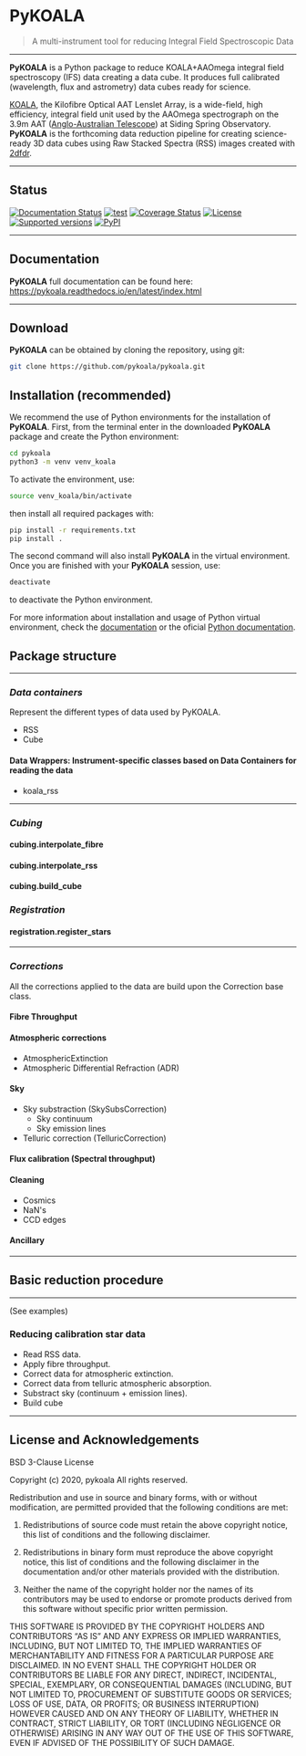 # PyKOALA

> A multi-instrument tool for reducing Integral Field Spectroscopic Data

---

**PyKOALA** is a Python package to reduce KOALA+AAOmega integral field spectroscopy (IFS) data creating a data cube. It produces full calibrated (wavelength, flux and astrometry) data cubes ready for science.

[KOALA][koala_website], the Kilofibre Optical AAT Lenslet Array, is a wide-field, high efficiency, integral field unit used by the 
AAOmega spectrograph on the 3.9m AAT ([Anglo-Australian Telescope][aat_website]) at Siding Spring Observatory. **PyKOALA** is the forthcoming data reduction pipeline for creating science-ready 3D data cubes using Raw Stacked Spectra (RSS) images created with [2dfdr][2dfdr_website].

[koala_website]: https://aat.anu.edu.au/science/instruments/current/koala/overview
[aat_website]: https://aat.anu.edu.au/about-us/AAT
[2dfdr_website]: https://aat.anu.edu.au/science/instruments/current/AAOmega/reduction

---
## Status
[![Documentation Status](https://readthedocs.org/projects/pykoala/badge/?version=latest)](https://pykoala.readthedocs.io/en/latest/?badge=latest)
[![test](https://github.com/pykoala/pykoala/actions/workflows/test.yml/badge.svg)](https://github.com/pykoala/pykoala/actions/workflows/test.yml)
[![Coverage Status](https://codecov.io/github/pykoala/koala/coverage.svg?branch=master)](https://codecov.io/github/pykoala/koala?branch=master)
[![License](https://img.shields.io/pypi/l/pykoala-ifs.svg)](https://pypi.python.org/pypi/pykoala-ifs/)
[![Supported versions](https://img.shields.io/pypi/pyversions/pykoala-ifs.svg)](https://pypi.python.org/pypi/pykoala-ifs/)
[![PyPI](https://img.shields.io/pypi/status/pykoala-ifs.svg)](https://pypi.python.org/pypi/pykoala-ifs/)

---
## Documentation

**PyKOALA** full documentation can be found here: https://pykoala.readthedocs.io/en/latest/index.html

---
## Download

**PyKOALA** can be obtained by cloning the repository, using git:

```bash
git clone https://github.com/pykoala/pykoala.git
```

## Installation (recommended)

We recommend the use of Python environments for the installation of **PyKOALA**. First, from the terminal enter in the downloaded **PyKOALA** package and create the Python environment:

```bash
cd pykoala
python3 -m venv venv_koala
```

To activate the environment, use:

```bash
source venv_koala/bin/activate
```

then install all required packages with:

```bash
pip install -r requirements.txt
pip install .
```

The second command will also install **PyKOALA** in the virtual environment. Once you are finished with your **PyKOALA** session, use:

```bash
deactivate
```

to deactivate the Python environment.

For more information about installation and usage of Python virtual environment, check the [documentation](https://pykoala.readthedocs.io/en/latest/getting-started/virtual-environment.html) or the oficial [Python documentation](https://docs.python.org/3/library/venv.html).

## Package structure

---

### *Data containers*
Represent the different types of data used by PyKOALA.
- RSS
- Cube
#### Data Wrappers: Instrument-specific classes based on Data Containers for reading the data
- koala_rss

---

### *Cubing*
#### cubing.interpolate_fibre
#### cubing.interpolate_rss
#### cubing.build_cube

### *Registration*
#### registration.register_stars

---


### *Corrections*

All the corrections applied to the data are build upon the Correction base class.

#### Fibre Throughput
#### Atmospheric corrections
- AtmosphericExtinction
- Atmospheric Differential Refraction (ADR)
#### Sky
- Sky substraction (SkySubsCorrection)
  - Sky continuum
  - Sky emission lines
- Telluric correction (TelluricCorrection)
#### Flux calibration (Spectral throughput)
#### Cleaning
- Cosmics
- NaN's
- CCD edges

#### Ancillary

---

## Basic reduction procedure

---
(See examples)

### Reducing calibration star data

- Read RSS data.
- Apply fibre throughput.
- Correct data for atmospheric extinction.
- Correct data from telluric atmospheric absorption.
- Substract sky (continuum + emission lines).
- Build cube


---

## License and Acknowledgements

BSD 3-Clause License

Copyright (c) 2020, pykoala All rights reserved.

Redistribution and use in source and binary forms, with or without modification, are permitted provided that the following conditions are met:

1. Redistributions of source code must retain the above copyright notice, this list of conditions and the following disclaimer.
    
2. Redistributions in binary form must reproduce the above copyright notice, this list of conditions and the following disclaimer in the documentation and/or other materials provided with the distribution.
    
3. Neither the name of the copyright holder nor the names of its contributors may be used to endorse or promote products derived from this software without specific prior written permission.
    

THIS SOFTWARE IS PROVIDED BY THE COPYRIGHT HOLDERS AND CONTRIBUTORS “AS IS” AND ANY EXPRESS OR IMPLIED WARRANTIES, INCLUDING, BUT NOT LIMITED TO, THE IMPLIED WARRANTIES OF MERCHANTABILITY AND FITNESS FOR A PARTICULAR PURPOSE ARE DISCLAIMED. IN NO EVENT SHALL THE COPYRIGHT HOLDER OR CONTRIBUTORS BE LIABLE FOR ANY DIRECT, INDIRECT, INCIDENTAL, SPECIAL, EXEMPLARY, OR CONSEQUENTIAL DAMAGES (INCLUDING, BUT NOT LIMITED TO, PROCUREMENT OF SUBSTITUTE GOODS OR SERVICES; LOSS OF USE, DATA, OR PROFITS; OR BUSINESS INTERRUPTION) HOWEVER CAUSED AND ON ANY THEORY OF LIABILITY, WHETHER IN CONTRACT, STRICT LIABILITY, OR TORT (INCLUDING NEGLIGENCE OR OTHERWISE) ARISING IN ANY WAY OUT OF THE USE OF THIS SOFTWARE, EVEN IF ADVISED OF THE POSSIBILITY OF SUCH DAMAGE.
